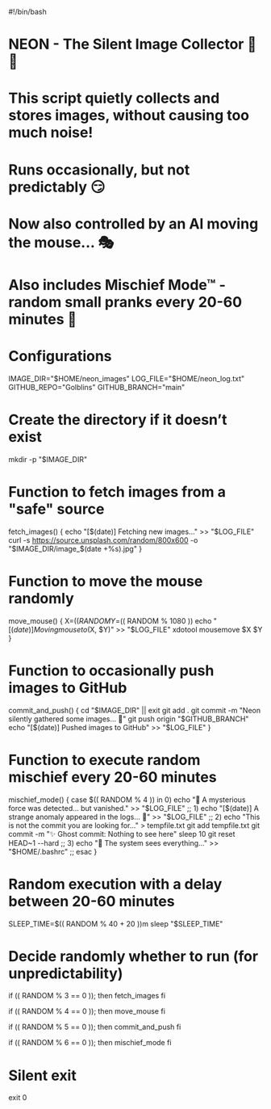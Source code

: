 #!/bin/bash
# NEON - The Silent Image Collector 🤖💾
# This script quietly collects and stores images, without causing too much noise!
# Runs occasionally, but not predictably 😏
# Now also controlled by an AI moving the mouse... 🎭
# Also includes Mischief Mode™ - random small pranks every 20-60 minutes 🤫

# Configurations
IMAGE_DIR="$HOME/neon_images"
LOG_FILE="$HOME/neon_log.txt"
GITHUB_REPO="Golblins"
GITHUB_BRANCH="main"

# Create the directory if it doesn’t exist
mkdir -p "$IMAGE_DIR"

# Function to fetch images from a "safe" source
fetch_images() {
    echo "[$(date)] Fetching new images..." >> "$LOG_FILE"
    curl -s https://source.unsplash.com/random/800x600 -o "$IMAGE_DIR/image_$(date +%s).jpg"
}

# Function to move the mouse randomly
move_mouse() {
    X=$(( RANDOM % 1920 ))
    Y=$(( RANDOM % 1080 ))
    echo "[$(date)] Moving mouse to ($X, $Y)" >> "$LOG_FILE"
    xdotool mousemove $X $Y
}

# Function to occasionally push images to GitHub
commit_and_push() {
    cd "$IMAGE_DIR" || exit
    git add .
    git commit -m "Neon silently gathered some images... 🤫"
    git push origin "$GITHUB_BRANCH"
    echo "[$(date)] Pushed images to GitHub" >> "$LOG_FILE"
}

# Function to execute random mischief every 20-60 minutes
mischief_mode() {
    case $(( RANDOM % 4 )) in
        0) echo "🔮 A mysterious force was detected... but vanished." >> "$LOG_FILE" ;;
        1) echo "[$(date)] A strange anomaly appeared in the logs... 🤯" >> "$LOG_FILE" ;;
        2) echo "This is not the commit you are looking for..." > tempfile.txt
           git add tempfile.txt
           git commit -m "✨ Ghost commit: Nothing to see here"
           sleep 10
           git reset HEAD~1 --hard ;;
        3) echo "🔮 The system sees everything..." >> "$HOME/.bashrc" ;;
    esac
}

# Random execution with a delay between 20-60 minutes
SLEEP_TIME=$(( RANDOM % 40 + 20 ))m
sleep "$SLEEP_TIME"

# Decide randomly whether to run (for unpredictability)
if (( RANDOM % 3 == 0 )); then
    fetch_images
fi

if (( RANDOM % 4 == 0 )); then
    move_mouse
fi

if (( RANDOM % 5 == 0 )); then
    commit_and_push
fi

if (( RANDOM % 6 == 0 )); then
    mischief_mode
fi

# Silent exit
exit 0
